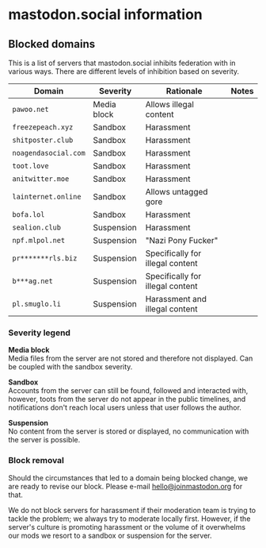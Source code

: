 # mastodon.social information
## Blocked domains

This is a list of servers that mastodon.social inhibits federation with in various ways. There are different levels of inhibition based on severity.

|Domain|Severity|Rationale|Notes|
|------|---------|--------|-----|
|`pawoo.net`         |Media block|Allows illegal content|
|`freezepeach.xyz`   |Sandbox    |Harassment|
|`shitposter.club`   |Sandbox    |Harassment|
|`noagendasocial.com`|Sandbox    |Harassment|
|`toot.love`         |Sandbox    |Harassment|
|`anitwitter.moe`    |Sandbox    |Harassment|
|`lainternet.online` |Sandbox    |Allows untagged gore|
|`bofa.lol`          |Sandbox    |Harassment|
|`sealion.club`      |Suspension |Harassment|
|`npf.mlpol.net`     |Suspension |"Nazi Pony Fucker"|
|`pr*******rls.biz`  |Suspension |Specifically for illegal content|
|`b***ag.net`        |Suspension |Specifically for illegal content|
|`pl.smuglo.li`      |Suspension |Harassment and illegal content|

### Severity legend

**Media block**  
Media files from the server are not stored and therefore not displayed. Can be coupled with the sandbox severity.

**Sandbox**  
Accounts from the server can still be found, followed and interacted with, however, toots from the server do not appear in the public timelines, and notifications don't reach local users unless that user follows the author.

**Suspension**  
No content from the server is stored or displayed, no communication with the server is possible.

### Block removal

Should the circumstances that led to a domain being blocked change, we are ready to revise our block. Please e-mail <hello@joinmastodon.org> for that.

We do not block servers for harassment if their moderation team is trying to tackle the problem; we always try to moderate locally first. However, if the server's culture is promoting harassment or the volume of it overwhelms our mods we resort to a sandbox or suspension for the server.
